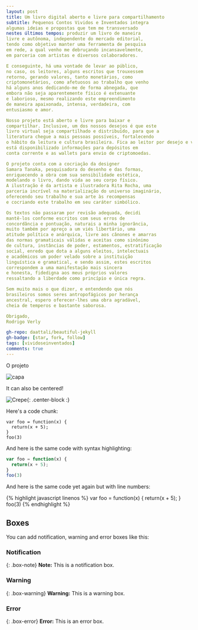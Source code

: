 ```yaml
---
layout: post
title: Um livro digital aberto e livre para compartilhamento
subtitle: Pequenos Contos Vividos e Inventados integra 
algumas ideias e propostas que tem me transversado 
nestes últimos tempos: produzir um livro de maneira 
livre e autônoma, independente do mercado editorial, 
tendo como objetivo manter uma ferramenta de pesquisa 
em rede, a qual venho me debruçando incansavelmente, 
em parceria com artistas e diversos colaboradores. 

E conseguinte, há uma vontade de levar ao público, 
no caso, os leitores, alguns escritos que trouxessem 
retorno, gerando valores, tanto monetários, como 
criptomonetários, como afetuosos ao trabalho que venho 
há alguns anos dedicando-me de forma abnegada, que 
embora não seja aparentemente físico é extenuante 
e laborioso, mesmo realizando este empreendimento 
de maneira apaixonada, intensa, verdadeira, com 
entusiasmo e amor. 

Nosso projeto está aberto e livre para baixar e 
compartilhar. Inclusive, um dos nossos desejos é que este 
livro virtual seja compartilhado e distribuído, para que a 
literatura chegue a mais pessoas possíveis, fortalecendo 
o hábito da leitura e cultura brasileira. Fica ao leitor por desejo e vontade voluntária apoiar este trabalho, e acima 
está disponibilizado informações para depósitos em 
conta corrente e as wallets para envio de criptomoedas. 

O projeto conta com a cocriação da designer 
Samara Tanaka, pesquisadora do desenho e das formas, 
enriquecendo a obra com sua sensibilidade estética, 
modelando o livro, dando vida ao seu corpo físico. 
A ilustração é da artista e ilustradora Rita Rocha, uma 
parceria incrível na materialização do universo imaginário, 
oferecendo seu trabalho e sua arte às recompensas 
e cocriando este trabalho em seu caráter simbólico.

Os textos não passaram por revisão adequada, decidi 
mantê-los conforme escritos com seus erros de 
concordância e pontuação, naturais a minha ignorância, 
muito também por apreço a um viés libertário, uma 
atitude política e anárquica, livre aos cânones e amarras 
das normas gramaticais válidas e aceitas como sinônimo 
de cultura, instâncias de poder, estamentos, estratificação 
social, enredo que dota a alguns eleitos, intelectuais 
e acadêmicos um poder velado sobre a instituição 
linguística e gramatical, e sendo assim, estes escritos 
correspondem a uma manifestação mais sincera 
e honesta, fidedigna aos meus próprios valores 
ressaltando a liberdade como princípio e única regra.

Sem muito mais o que dizer, e entendendo que nós 
brasileiros somos seres antropofágicos por herança 
ancestral, espero oferecer-lhes uma obra agradável, 
cheia de temperos e bastante saborosa.

Obrigado,
Rodrigo Verly

gh-repo: daattali/beautiful-jekyll
gh-badge: [star, fork, follow]
tags: [vividoseinventados]
comments: true
---
```


O projeto

![capa](https://s3-media3.fl.yelpcdn.com/bphoto/cQ1Yoa75m2yUFFbY2xwuqw/348s.jpg)

It can also be centered!

![Crepe](https://s3-media3.fl.yelpcdn.com/bphoto/cQ1Yoa75m2yUFFbY2xwuqw/348s.jpg){: .center-block :}

Here's a code chunk:

~~~
var foo = function(x) {
  return(x + 5);
}
foo(3)
~~~

And here is the same code with syntax highlighting:

```javascript
var foo = function(x) {
  return(x + 5);
}
foo(3)
```

And here is the same code yet again but with line numbers:

{% highlight javascript linenos %}
var foo = function(x) {
  return(x + 5);
}
foo(3)
{% endhighlight %}

## Boxes
You can add notification, warning and error boxes like this:

### Notification

{: .box-note}
**Note:** This is a notification box.

### Warning

{: .box-warning}
**Warning:** This is a warning box.

### Error

{: .box-error}
**Error:** This is an error box.
